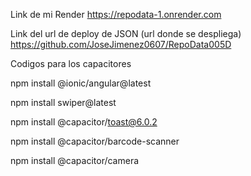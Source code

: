 
Link de mi Render https://repodata-1.onrender.com 

Link del url de deploy de JSON (url donde se despliega) https://github.com/JoseJimenez0607/RepoData005D

Codigos para los capacitores

npm install @ionic/angular@latest

npm install swiper@latest

npm install @capacitor/toast@6.0.2

npm install @capacitor/barcode-scanner

npm install @capacitor/camera
